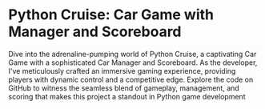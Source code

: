 # Python Cruise: Car Game with Manager and Scoreboard
 Dive into the adrenaline-pumping world of Python Cruise, a captivating Car Game with a sophisticated Car Manager and Scoreboard. As the developer, I've meticulously crafted an immersive gaming experience, providing players with dynamic control and a competitive edge. Explore the code on GitHub to witness the seamless blend of gameplay, management, and scoring that makes this project a standout in Python game development
